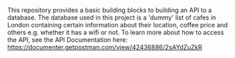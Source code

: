 This repository provides a basic building blocks to building an API to a database. 
The database used in this project is a 'dummy' list of cafes in London containing certain information about their location, coffee price and others e.g. whether it has a wifi or not.
To learn more about how to access the API, see the API Documentation here: https://documenter.getpostman.com/view/42436886/2sAYdZuZkR
